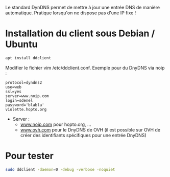 Le standard DynDNS permet de mettre à jour une entrée DNS de manière automatique. Pratique lorsqu'on ne dispose pas d'une IP fixe !

# Installation du client sous Debian / Ubuntu
```bash
apt install ddclient
```

Modifier le fichier vim /etc/ddclient.conf. Exemple pour du DnyDNS via noip :
```
protocol=dyndns2
use=web
ssl=yes
server=www.noip.com
login=sdenel
password='blabla'
violette.hopto.org
```

* Server :
  * www.noip.com pour hopto.org, ...
  * www.ovh.com pour le DnyDNS de OVH (il est possible sur OVH de créer des identifiants spécifiques pour une entrée DnyDNS)

# Pour tester
```bash
sudo ddclient -daemon=0 -debug -verbose -noquiet
```


